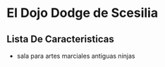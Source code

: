 # El Dojo Dodge de Scesilia
## Lista De Caracteristicas

* sala para artes marciales antiguas ninjas